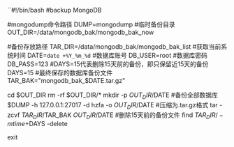 ``#!/bin/bash
#backup MongoDB

#mongodump命令路径
DUMP=mongodump
#临时备份目录
OUT_DIR=/data/mongodb_bak/mongodb_bak_now

#备份存放路径
TAR_DIR=/data/mongodb_bak/mongodb_bak_list
#获取当前系统时间
DATE=`date +%Y_%m_%d`
#数据库账号
DB_USER=root
#数据库密码
DB_PASS=123
#DAYS=15代表删除15天前的备份，即只保留近15天的备份
DAYS=15
#最终保存的数据库备份文件
TAR_BAK="mongodb_bak_$DATE.tar.gz"

cd $OUT_DIR
rm -rf $OUT_DIR/*
mkdir -p $OUT_DIR/$DATE
#备份全部数据库
$DUMP -h 127.0.0.1:27017 -d hzfa -o $OUT_DIR/$DATE
#压缩为.tar.gz格式
tar -zcvf $TAR_DIR/$TAR_BAK $OUT_DIR/$DATE
#删除15天前的备份文件
find $TAR_DIR/ -mtime +$DAYS -delete

exit
